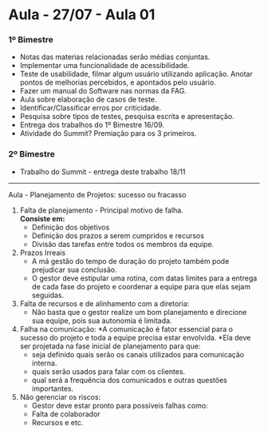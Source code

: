 # Aula - 27/07 - Aula 01

### **1º Bimestre**
* Notas das materias relacionadas serão médias conjuntas.
* Implementar uma funcionalidade de acessibilidade.
* Teste de usabilidade, filmar algum usuário utilizando aplicação.  Anotar pontos de melhorias percebidos, e apontados pelo usuário.
* Fazer um manual do Software nas normas da FAG.
* Aula sobre elaboração de casos de teste.
* Identificar/Classificar erros por criticidade.
* Pesquisa sobre tipos de testes, pesquisa escrita e apresentação.
* Entrega dos trabalhos do 1º Bimestre 16/09.
* Atividade do Summit? Premiação para os 3 primeiros.

### **2º Bimestre**
* Trabalho do Summit - entrega deste trabalho 18/11

---

Aula - Planejamento de Projetos: sucesso ou fracasso

1. Falta de planejamento - Principal motivo de falha.
<br>**Consiste em:**
    * Definição dos objetivos
    * Definição dos prazos a serem cumpridos e recursos
    * Divisão das tarefas entre todos os membros da equipe.
2. Prazos Irreais
    * A má gestão do tempo de duração do projeto também pode prejudicar sua conclusão.
    * O gestor deve estipular uma rotina, com datas limites para a entrega de cada fase do projeto e coordenar a equipe para que elas sejam seguidas.
3. Falta de recursos e de alinhamento com a diretoria:
    * Não basta que o gestor realize um bom planejamento e direcione sua equipe, pois sua autonomia é limitada.
4. Falha na comunicação:
    *A comunicação é fator essencial para o sucesso do projeto e toda a equipe precisa estar envolvida.
    *Ela deve ser projetada na fase inicial de planejamento para que:
    - seja definido quais serão os canais utilizados para comunicação interna.
    - quais serão usados para falar com os clientes.
    - qual será a frequência dos comunicados e outras questões importantes.
5. Não gerenciar os riscos:
    * Gestor deve estar pronto para possíveis falhas como:
    * Falta de colaborador
    * Recursos e etc.        
